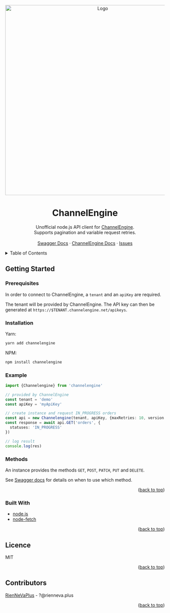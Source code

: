 <div id="top"></div>

<!-- PROJECT LOGO -->
<br />
<div align="center">
  <a href="https://www.channelengine.com">
    <img src="https://www.channelengine.com/Themes/ChannelEngine/images/ChannelEngine.svg" alt="Logo" width="600">
  </a>

<h1 align="center">ChannelEngine</h1>

  <p align="center">
    Unofficial node.js API client for <a href="https://www.channelengine.com">ChannelEngine</a>.
    <br />
    Supports pagination and variable request retries.
    <br />
    <br />
    <a href="https://demo.channelengine.net/api/swagger/index.html">Swagger Docs</a>
    ·
    <a href="https://channelengine.zendesk.com/hc/en-us/sections/4406511272733-Merchant-API">ChannelEngine Docs</a>
    ·
    <a href="https://github.com/RienNeVaPlus/channelengine/issues">Issues</a>
  </p>
</div>



<!-- TABLE OF CONTENTS -->
<details>
  <summary>Table of Contents</summary>
  <ol>
    <li>
      <a href="#getting-started">Getting Started</a>
      <ul>
        <li><a href="#prerequisites">Prerequisites</a></li>
        <li><a href="#installation">Installation</a></li>
        <li><a href="#example">Example</a></li>
      </ul>
    </li>
    <li><a href="#built-with">Built with</a></li>
    <li><a href="#licence">Licence</a></li>
    <li><a href="#contributors">Contributors</a></li>
  </ol>
</details>


<!-- GETTING STARTED -->
## Getting Started


### Prerequisites

In order to connect to ChannelEngine, a `tenant` and an `apiKey` are required.

The tenant will be provided by ChannelEngine. The API key can then be generated at `https://$TENANT.channelengine.net/apikeys`.

### Installation

Yarn:
```bash
yarn add channelengine
```

NPM:

```bash
npm install channelengine
```

### Example

```ts
import {Channelengine} from 'channelengine'

// provided by ChannelEngine
const tenant = 'demo'
const apiKey = 'myApiKey'

// create instance and request IN_PROGRESS orders
const api = new Channelengine(tenant, apiKey, {maxRetries: 10, version: 2})
const response = await api.GET('orders', {
  statuses: 'IN_PROGRESS'
})

// log result
console.log(res)
```

### Methods

An instance provides the methods `GET`, `POST`, `PATCH`, `PUT` and `DELETE`.

See [Swagger docs](https://demo.channelengine.net/api/swagger/index.html) for details on when to use which method.

<p align="right">(<a href="#top">back to top</a>)</p>


### Built With

* [node.js](https://nodejs.org/)
* [node-fetch](https://github.com/node-fetch/node-fetch)

<p align="right">(<a href="#top">back to top</a>)</p>

<!-- Licence -->
## Licence

MIT

<p align="right">(<a href="#top">back to top</a>)</p>

<!-- Contributors -->
## Contributors

[RienNeVaPlus](mailto:?@rienneva.plus) - ?@rienneva.plus

<p align="right">(<a href="#top">back to top</a>)</p>
